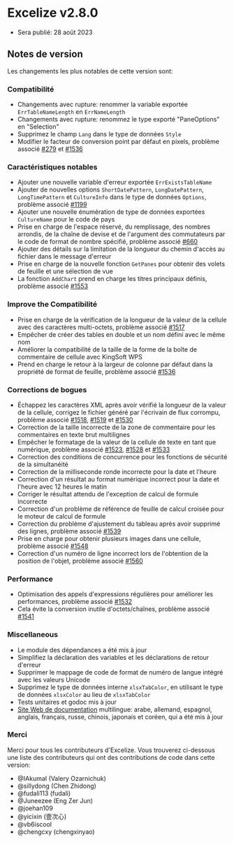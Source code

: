 # Excelize v2.8.0

* Sera publié: 28 août 2023

## Notes de version

Les changements les plus notables de cette version sont:

### Compatibilité

* Changements avec rupture: renommer la variable exportée `ErrTableNameLength` en `ErrNameLength`
* Changements avec rupture: renommez le type exporté "PaneOptions" en "Selection"
* Supprimez le champ `Lang` dans le type de données `Style`
* Modifier le facteur de conversion point par défaut en pixels, problème associé [#279](https://github.com/xuri/excelize/issues/279) et [#1536](https://github.com/xuri/excelize/issues/1536)

### Caractéristiques notables

* Ajouter une nouvelle variable d'erreur exportée `ErrExistsTableName`
* Ajouter de nouvelles options `ShortDatePattern`, `LongDatePattern`, `LongTimePattern` et `CultureInfo` dans le type de données `Options`, problème associé [#1199](https://github.com/xuri/excelize/issues/1199)
* Ajouter une nouvelle énumération de type de données exportées `CultureName` pour le code de pays
* Prise en charge de l'espace réservé, du remplissage, des nombres arrondis, de la chaîne de devise et de l'argument des commutateurs par le code de format de nombre spécifié, problème associé [#660](https://github.com/xuri/excelize/issues/660)
* Ajouter des détails sur la limitation de la longueur du chemin d'accès au fichier dans le message d'erreur
* Prise en charge de la nouvelle fonction `GetPanes` pour obtenir des volets de feuille et une sélection de vue
* La fonction `AddChart` prend en charge les titres principaux définis, problème associé [#1553](https://github.com/xuri/excelize/issues/1553)

### Improve the Compatibilité

* Prise en charge de la vérification de la longueur de la valeur de la cellule avec des caractères multi-octets, problème associé [#1517](https://github.com/xuri/excelize/issues/1517)
* Empêcher de créer des tables en double et un nom défini avec le même nom
* Améliorer la compatibilité de la taille de la forme de la boîte de commentaire de cellule avec KingSoft WPS
* Prend en charge le retour à la largeur de colonne par défaut dans la propriété de format de feuille, problème associé [#1536](https://github.com/xuri/excelize/issues/1536)

### Corrections de bogues

* Échappez les caractères XML après avoir vérifié la longueur de la valeur de la cellule, corrigez le fichier généré par l'écrivain de flux corrompu, problème associé [#1518](https://github.com/xuri/excelize/issues/1518), [#1519](https://github.com/xuri/excelize/issues/1519) et [#1530](https://github.com/xuri/excelize/issues/1530)
* Correction de la taille incorrecte de la zone de commentaire pour les commentaires en texte brut multilignes
* Empêcher le formatage de la valeur de la cellule de texte en tant que numérique, problème associé [#1523](https://github.com/xuri/excelize/issues/1523), [#1528](https://github.com/xuri/excelize/issues/1528) et [#1533](https://github.com/xuri/excelize/issues/1533)
* Correction des conditions de concurrence pour les fonctions de sécurité de la simultanéité
* Correction de la milliseconde ronde incorrecte pour la date et l'heure
* Correction d'un résultat au format numérique incorrect pour la date et l'heure avec 12 heures le matin
* Corriger le résultat attendu de l'exception de calcul de formule incorrecte
* Correction d'un problème de référence de feuille de calcul croisée pour le moteur de calcul de formule
* Correction du problème d'ajustement du tableau après avoir supprimé des lignes, problème associé [#1539](https://github.com/xuri/excelize/issues/1539)
* Prise en charge pour obtenir plusieurs images dans une cellule, problème associé [#1548](https://github.com/xuri/excelize/issues/1548)
* Correction d'un numéro de ligne incorrect lors de l'obtention de la position de l'objet, problème associé [#1560](https://github.com/xuri/excelize/issues/1560)

### Performance

* Optimisation des appels d'expressions régulières pour améliorer les performances, problème associé [#1532](https://github.com/xuri/excelize/issues/1532)
* Cela évite la conversion inutile d'octets/chaînes, problème associé [#1541](https://github.com/xuri/excelize/issues/1541)

### Miscellaneous

* Le module des dépendances a été mis à jour
* Simplifiez la déclaration des variables et les déclarations de retour d'erreur
* Supprimer le mappage de code de format de numéro de langue intégré avec les valeurs Unicode
* Supprimez le type de données interne `xlsxTabColor`, en utilisant le type de données `xlsxColor` au lieu de `xlsxTabColor`
* Tests unitaires et godoc mis à jour
* [Site Web de documentation](https://xuri.me/excelize) multilingue: arabe, allemand, espagnol, anglais, français, russe, chinois, japonais et coréen, qui a été mis à jour

### Merci

Merci pour tous les contributeurs d'Excelize. Vous trouverez ci-dessous une liste des contributeurs qui ont des contributions de code dans cette version:

* @IAkumaI (Valery Ozarnichuk)
* @sillydong (Chen Zhidong)
* @fudali113 (fudali)
* @Juneezee (Eng Zer Jun)
* @joehan109
* @yicixin (壹次心)
* @vb6iscool
* @chengcxy (chengxinyao)
